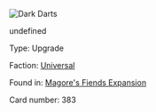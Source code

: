 
![Dark Darts](https://warhammerunderworlds.com/wp-content/uploads/sites/6/2018/03/383_ENG.png)

undefined

Type: Upgrade

Faction: [Universal](/factions/universal.md)

Found in: [Magore's Fiends Expansion](/locations/magores-fiends-expansion.md)

Card number: 383
